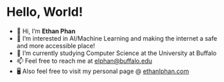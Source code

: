 # Hello, World!
- 👋 Hi, I’m **Ethan Phan**
- 👀 I’m interested in AI/Machine Learning and making the internet a safe and more accessible place!
- 🌱 I’m currently studying Computer Science at the University at Buffalo
- 📫 Feel free to reach me at elphan@buffalo.edu
- 🖥️ Also feel free to visit my personal page @ [ethanlphan.com](https://ethanlphan.com)
